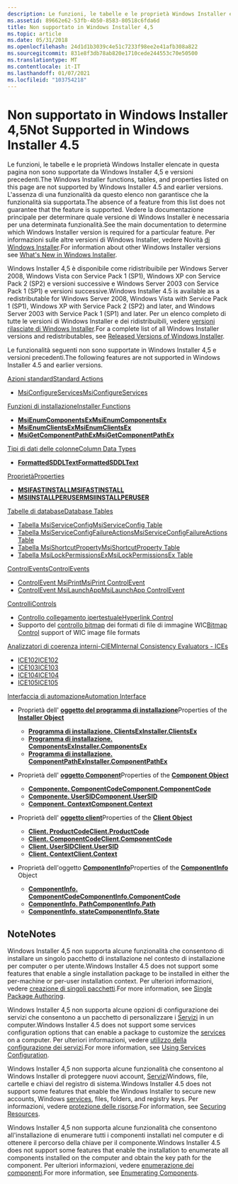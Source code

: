 ```yaml
---
description: Le funzioni, le tabelle e le proprietà Windows Installer elencate in questa pagina non sono supportate da Windows Installer&\# 160, 4.5 e versioni precedenti.
ms.assetid: 89662e62-53fb-4b50-8583-80518c6fda6d
title: Non supportato in Windows Installer 4,5
ms.topic: article
ms.date: 05/31/2018
ms.openlocfilehash: 24d1d1b3039c4e51c7233f98ee2e41afb308a822
ms.sourcegitcommit: 831e8f3db78ab820e1710cede244553c70e50500
ms.translationtype: MT
ms.contentlocale: it-IT
ms.lasthandoff: 01/07/2021
ms.locfileid: "103754218"
---
```

# <a name="not-supported-in-windows-installer-45"></a><span data-ttu-id="09899-103">Non supportato in Windows Installer 4,5</span><span class="sxs-lookup"><span data-stu-id="09899-103">Not Supported in Windows Installer 4.5</span></span>

<span data-ttu-id="09899-104">Le funzioni, le tabelle e le proprietà Windows Installer elencate in questa pagina non sono supportate da Windows Installer 4,5 e versioni precedenti.</span><span class="sxs-lookup"><span data-stu-id="09899-104">The Windows Installer functions, tables, and properties listed on this page are not supported by Windows Installer 4.5 and earlier versions.</span></span> <span data-ttu-id="09899-105">L'assenza di una funzionalità da questo elenco non garantisce che la funzionalità sia supportata.</span><span class="sxs-lookup"><span data-stu-id="09899-105">The absence of a feature from this list does not guarantee that the feature is supported.</span></span> <span data-ttu-id="09899-106">Vedere la documentazione principale per determinare quale versione di Windows Installer è necessaria per una determinata funzionalità.</span><span class="sxs-lookup"><span data-stu-id="09899-106">See the main documentation to determine which Windows Installer version is required for a particular feature.</span></span> <span data-ttu-id="09899-107">Per informazioni sulle altre versioni di Windows Installer, vedere Novità [di Windows Installer](what-s-new-in-windows-installer.md).</span><span class="sxs-lookup"><span data-stu-id="09899-107">For information about other Windows Installer versions see [What's New in Windows Installer](what-s-new-in-windows-installer.md).</span></span>

<span data-ttu-id="09899-108">Windows Installer 4,5 è disponibile come ridistribuibile per Windows Server 2008, Windows Vista con Service Pack 1 (SP1), Windows XP con Service Pack 2 (SP2) e versioni successive e Windows Server 2003 con Service Pack 1 (SP1) e versioni successive.</span><span class="sxs-lookup"><span data-stu-id="09899-108">Windows Installer 4.5 is available as a redistributable for Windows Server 2008, Windows Vista with Service Pack 1 (SP1), Windows XP with Service Pack 2 (SP2) and later, and Windows Server 2003 with Service Pack 1 (SP1) and later.</span></span> <span data-ttu-id="09899-109">Per un elenco completo di tutte le versioni di Windows Installer e dei ridistribuibili, vedere [versioni rilasciate di Windows Installer](released-versions-of-windows-installer.md).</span><span class="sxs-lookup"><span data-stu-id="09899-109">For a complete list of all Windows Installer versions and redistributables, see [Released Versions of Windows Installer](released-versions-of-windows-installer.md).</span></span>

<span data-ttu-id="09899-110">Le funzionalità seguenti non sono supportate in Windows Installer 4,5 e versioni precedenti.</span><span class="sxs-lookup"><span data-stu-id="09899-110">The following features are not supported in Windows Installer 4.5 and earlier versions.</span></span>

[<span data-ttu-id="09899-111">Azioni standard</span><span class="sxs-lookup"><span data-stu-id="09899-111">Standard Actions</span></span>](standard-actions.md)

-   [<span data-ttu-id="09899-112">MsiConfigureServices</span><span class="sxs-lookup"><span data-stu-id="09899-112">MsiConfigureServices</span></span>](msiconfigureservices-action.md)

[<span data-ttu-id="09899-113">Funzioni di installazione</span><span class="sxs-lookup"><span data-stu-id="09899-113">Installer Functions</span></span>](installer-functions.md)

-   [<span data-ttu-id="09899-114">**MsiEnumComponentsEx**</span><span class="sxs-lookup"><span data-stu-id="09899-114">**MsiEnumComponentsEx**</span></span>](/windows/desktop/api/Msi/nf-msi-msienumcomponentsexa)
-   [<span data-ttu-id="09899-115">**MsiEnumClientsEx**</span><span class="sxs-lookup"><span data-stu-id="09899-115">**MsiEnumClientsEx**</span></span>](/windows/desktop/api/Msi/nf-msi-msienumclientsexa)
-   [<span data-ttu-id="09899-116">**MsiGetComponentPathEx**</span><span class="sxs-lookup"><span data-stu-id="09899-116">**MsiGetComponentPathEx**</span></span>](/windows/desktop/api/Msi/nf-msi-msigetcomponentpathexa)

[<span data-ttu-id="09899-117">Tipi di dati delle colonne</span><span class="sxs-lookup"><span data-stu-id="09899-117">Column Data Types</span></span>](column-data-types.md)

-   [<span data-ttu-id="09899-118">**FormattedSDDLText**</span><span class="sxs-lookup"><span data-stu-id="09899-118">**FormattedSDDLText**</span></span>](formattedsddltext.md)

[<span data-ttu-id="09899-119">Proprietà</span><span class="sxs-lookup"><span data-stu-id="09899-119">Properties</span></span>](properties.md)

-   [<span data-ttu-id="09899-120">**MSIFASTINSTALL**</span><span class="sxs-lookup"><span data-stu-id="09899-120">**MSIFASTINSTALL**</span></span>](msifastinstall.md)
-   [<span data-ttu-id="09899-121">**MSIINSTALLPERUSER**</span><span class="sxs-lookup"><span data-stu-id="09899-121">**MSIINSTALLPERUSER**</span></span>](msiinstallperuser.md)

[<span data-ttu-id="09899-122">Tabelle di database</span><span class="sxs-lookup"><span data-stu-id="09899-122">Database Tables</span></span>](database-tables.md)

-   [<span data-ttu-id="09899-123">Tabella MsiServiceConfig</span><span class="sxs-lookup"><span data-stu-id="09899-123">MsiServiceConfig Table</span></span>](msiserviceconfig-table.md)
-   [<span data-ttu-id="09899-124">Tabella MsiServiceConfigFailureActions</span><span class="sxs-lookup"><span data-stu-id="09899-124">MsiServiceConfigFailureActions Table</span></span>](msiserviceconfigfailureactions-table.md)
-   [<span data-ttu-id="09899-125">Tabella MsiShortcutProperty</span><span class="sxs-lookup"><span data-stu-id="09899-125">MsiShortcutProperty Table</span></span>](msishortcutproperty-table.md)
-   [<span data-ttu-id="09899-126">Tabella MsiLockPermissionsEx</span><span class="sxs-lookup"><span data-stu-id="09899-126">MsiLockPermissionsEx Table</span></span>](msilockpermissionsex-table.md)

[<span data-ttu-id="09899-127">ControlEvents</span><span class="sxs-lookup"><span data-stu-id="09899-127">ControlEvents</span></span>](control-events.md)

-   [<span data-ttu-id="09899-128">ControlEvent MsiPrint</span><span class="sxs-lookup"><span data-stu-id="09899-128">MsiPrint ControlEvent</span></span>](msiprint-controlevent.md)
-   [<span data-ttu-id="09899-129">ControlEvent MsiLaunchApp</span><span class="sxs-lookup"><span data-stu-id="09899-129">MsiLaunchApp ControlEvent</span></span>](msilaunchapp-controlevent.md)

[<span data-ttu-id="09899-130">Controlli</span><span class="sxs-lookup"><span data-stu-id="09899-130">Controls</span></span>](controls.md)

-   [<span data-ttu-id="09899-131">Controllo collegamento ipertestuale</span><span class="sxs-lookup"><span data-stu-id="09899-131">Hyperlink Control</span></span>](hyperlink-control.md)
-   <span data-ttu-id="09899-132">Supporto del [controllo bitmap](bitmap-control.md) dei formati di file di immagine WIC</span><span class="sxs-lookup"><span data-stu-id="09899-132">[Bitmap Control](bitmap-control.md) support of WIC image file formats</span></span>

[<span data-ttu-id="09899-133">Analizzatori di coerenza interni-CIEM</span><span class="sxs-lookup"><span data-stu-id="09899-133">Internal Consistency Evaluators - ICEs</span></span>](internal-consistency-evaluators-ices.md)

-   [<span data-ttu-id="09899-134">ICE102</span><span class="sxs-lookup"><span data-stu-id="09899-134">ICE102</span></span>](ice-102.md)
-   [<span data-ttu-id="09899-135">ICE103</span><span class="sxs-lookup"><span data-stu-id="09899-135">ICE103</span></span>](ice-103.md)
-   [<span data-ttu-id="09899-136">ICE104</span><span class="sxs-lookup"><span data-stu-id="09899-136">ICE104</span></span>](ice-104.md)
-   [<span data-ttu-id="09899-137">ICE105</span><span class="sxs-lookup"><span data-stu-id="09899-137">ICE105</span></span>](ice-105.md)

[<span data-ttu-id="09899-138">Interfaccia di automazione</span><span class="sxs-lookup"><span data-stu-id="09899-138">Automation Interface</span></span>](automation-interface.md)

-   <span data-ttu-id="09899-139">Proprietà dell' [ **oggetto del programma di installazione**](installer-object.md)</span><span class="sxs-lookup"><span data-stu-id="09899-139">Properties of the [**Installer Object**](installer-object.md)</span></span>

    -   [<span data-ttu-id="09899-140">**Programma di installazione. ClientsEx**</span><span class="sxs-lookup"><span data-stu-id="09899-140">**Installer.ClientsEx**</span></span>](installer-clientsex.md)
    -   [<span data-ttu-id="09899-141">**Programma di installazione. ComponentsEx**</span><span class="sxs-lookup"><span data-stu-id="09899-141">**Installer.ComponentsEx**</span></span>](installer-componentsex.md)
    -   [<span data-ttu-id="09899-142">**Programma di installazione. ComponentPathEx**</span><span class="sxs-lookup"><span data-stu-id="09899-142">**Installer.ComponentPathEx**</span></span>](installer-componentpathex.md)

-   <span data-ttu-id="09899-143">Proprietà dell' [ **oggetto Component**](components.md)</span><span class="sxs-lookup"><span data-stu-id="09899-143">Properties of the [**Component Object**](components.md)</span></span>

    -   [<span data-ttu-id="09899-144">**Componente. ComponentCode**</span><span class="sxs-lookup"><span data-stu-id="09899-144">**Component.ComponentCode**</span></span>](component-componentcode.md)
    -   [<span data-ttu-id="09899-145">**Componente. UserSID**</span><span class="sxs-lookup"><span data-stu-id="09899-145">**Component.UserSID**</span></span>](component-usersid.md)
    -   [<span data-ttu-id="09899-146">**Component. Context**</span><span class="sxs-lookup"><span data-stu-id="09899-146">**Component.Context**</span></span>](component-context.md)

-   <span data-ttu-id="09899-147">Proprietà dell' [ **oggetto client**](client.md)</span><span class="sxs-lookup"><span data-stu-id="09899-147">Properties of the [**Client Object**](client.md)</span></span>

    -   [<span data-ttu-id="09899-148">**Client. ProductCode**</span><span class="sxs-lookup"><span data-stu-id="09899-148">**Client.ProductCode**</span></span>](client-productcode.md)
    -   [<span data-ttu-id="09899-149">**Client. ComponentCode**</span><span class="sxs-lookup"><span data-stu-id="09899-149">**Client.ComponentCode**</span></span>](client-componentcode.md)
    -   [<span data-ttu-id="09899-150">**Client. UserSID**</span><span class="sxs-lookup"><span data-stu-id="09899-150">**Client.UserSID**</span></span>](client-usersid.md)
    -   [<span data-ttu-id="09899-151">**Client. Context**</span><span class="sxs-lookup"><span data-stu-id="09899-151">**Client.Context**</span></span>](client-context.md)

-   <span data-ttu-id="09899-152">Proprietà dell'oggetto [**ComponentInfo**](componentinfo.md)</span><span class="sxs-lookup"><span data-stu-id="09899-152">Properties of the [**ComponentInfo**](componentinfo.md) Object</span></span>

    -   [<span data-ttu-id="09899-153">**ComponentInfo. ComponentCode**</span><span class="sxs-lookup"><span data-stu-id="09899-153">**ComponentInfo.ComponentCode**</span></span>](componentinfo-componentcode.md)
    -   [<span data-ttu-id="09899-154">**ComponentInfo. Path**</span><span class="sxs-lookup"><span data-stu-id="09899-154">**ComponentInfo.Path**</span></span>](componentinfo-path.md)
    -   [<span data-ttu-id="09899-155">**ComponentInfo. state**</span><span class="sxs-lookup"><span data-stu-id="09899-155">**ComponentInfo.State**</span></span>](componentinfo-state.md)

## <a name="notes"></a><span data-ttu-id="09899-156">Note</span><span class="sxs-lookup"><span data-stu-id="09899-156">Notes</span></span>

<span data-ttu-id="09899-157">Windows Installer 4,5 non supporta alcune funzionalità che consentono di installare un singolo pacchetto di installazione nel contesto di installazione per computer o per utente.</span><span class="sxs-lookup"><span data-stu-id="09899-157">Windows Installer 4.5 does not support some features that enable a single installation package to be installed in either the per-machine or per-user installation context.</span></span> <span data-ttu-id="09899-158">Per ulteriori informazioni, vedere [creazione di singoli pacchetti](single-package-authoring.md).</span><span class="sxs-lookup"><span data-stu-id="09899-158">For more information, see [Single Package Authoring](single-package-authoring.md).</span></span>

<span data-ttu-id="09899-159">Windows Installer 4,5 non supporta alcune opzioni di configurazione dei servizi che consentono a un pacchetto di personalizzare i [Servizi](../services/services.md) in un computer.</span><span class="sxs-lookup"><span data-stu-id="09899-159">Windows Installer 4.5 does not support some services configuration options that can enable a package to customize the [services](../services/services.md) on a computer.</span></span> <span data-ttu-id="09899-160">Per ulteriori informazioni, vedere [utilizzo della configurazione dei servizi](using-services-configuration.md).</span><span class="sxs-lookup"><span data-stu-id="09899-160">For more information, see [Using Services Configuration](using-services-configuration.md).</span></span>

<span data-ttu-id="09899-161">Windows Installer 4,5 non supporta alcune funzionalità che consentono al Windows Installer di proteggere nuovi account, [Servizi](../services/services.md)Windows, file, cartelle e chiavi del registro di sistema.</span><span class="sxs-lookup"><span data-stu-id="09899-161">Windows Installer 4.5 does not support some features that enable the Windows Installer to secure new accounts, Windows [services](../services/services.md), files, folders, and registry keys.</span></span> <span data-ttu-id="09899-162">Per informazioni, vedere [protezione delle risorse](securing-resources-.md).</span><span class="sxs-lookup"><span data-stu-id="09899-162">For information, see [Securing Resources](securing-resources-.md).</span></span>

<span data-ttu-id="09899-163">Windows Installer 4,5 non supporta alcune funzionalità che consentono all'installazione di enumerare tutti i componenti installati nel computer e di ottenere il percorso della chiave per il componente.</span><span class="sxs-lookup"><span data-stu-id="09899-163">Windows Installer 4.5 does not support some features that enable the installation to enumerate all components installed on the computer and obtain the key path for the component.</span></span> <span data-ttu-id="09899-164">Per ulteriori informazioni, vedere [enumerazione dei componenti](enumerating-components-.md).</span><span class="sxs-lookup"><span data-stu-id="09899-164">For more information, see [Enumerating Components](enumerating-components-.md).</span></span>

 

 
